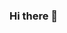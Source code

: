 ### Hi there 👋

<!--
**Er-Arif/Er-Arif** is a ✨ _special_ ✨ repository because its `README.md` (this file) appears on your GitHub profile.

Here are some ideas to get you started:

- 🔭 I’m currently working on Web Development
- 🌱 I’m currently learning Web Devlopment and Web Technology
- 👯 I’m looking to collaborate on Website Building
- 🤔 I’m looking for help with Back-end Coding
- 💬 Ask me about Web Designing and Coding
- 📫 How to reach me: Follow me on Twitter @arifali2904
- 😄 Pronouns: ...
- ⚡ Fun fact: ...
-->

